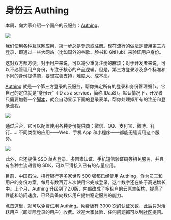 # 身份云 Authing

本周，向大家介绍一个国产的云服务：[Authing](https://authing.cn/)。

![](https://www.wangbase.com/blogimg/asset/202009/bg2020093002.jpg)

我们使用各种互联网应用，第一步总是登录或注册。现在流行的做法是使用第三方登录，即通过一些大网站（比如国外的谷歌、脸书和 GitHub）来验证用户身份。

这对双方都方便。对于用户来说，可以减少重复注册的麻烦；对于开发者来说，可以不必管理用户身份，专注于核心的产品逻辑。但是，第三方登录涉及多个标准和不同的身份提供商，要想完善支持，难度大、成本高。

[Authing](https://authing.cn/) 就是一个第三方登录的云服务，帮你搞定所有的登录和身份管理细节。它自己的定位就是“身份云”（ID as a service，简称 IDaaS）。默认情况下，开发者只需要加载一个[脚本](https://github.com/Authing/Guard)，就会自动显示下面的登录表单，帮你处理掉所有的注册和登录流程。

![](https://www.wangbase.com/blogimg/asset/202009/bg2020093012.jpg)

通过后台，它可以配置使用各种身份提供商：微信、QQ、支付宝、微博、钉钉…… 不同类型的应用——Web、手机 App 和小程序——都能无缝调用这个服务。

![](https://www.wangbase.com/blogimg/asset/202009/bg2020093005.jpg)

此外，它还提供 SSO 单点登录、多因素认证、手机短信验证码等相关服务，并且有各种主流语言的 SDK，可以平滑接入已有的存量应用。

目前，中国石油、招行银行等多家世界 500 强都已经使用 Authing，作为员工和用户的身份方案。每月有数百万人次使用它完成登录，这个数字还在处于高速增长中。上个月，Authing 升级到了2.0版，内部改成了多租户的云原生架构，提高了性能和访问速度，已经具备向数亿用户提供稳定服务的能力。

点击[这里](https://docs.authing.cn/quickstart/create-authing-account.html)，就可以免费试用 Authing。免费版有 3000 次的认证次数，此后只对活跃用户（即实际登录的用户）收费。欢迎大家体验，任何问题都可以到[社区](https://gitter.im/authing-chat/community)提问。
